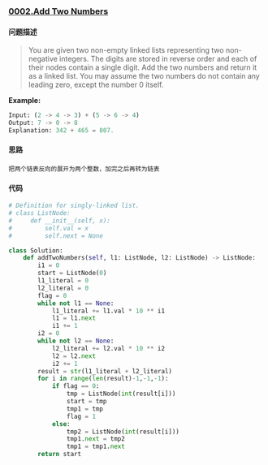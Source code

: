 ### [0002.Add Two Numbers](https://leetcode-cn.com/problems/add-two-numbers/)

#### 问题描述

> You are given two non-empty linked lists representing two non-negative integers. The digits are stored in reverse order and each of their nodes contain a single digit. Add the two numbers and return it as a linked list.
You may assume the two numbers do not contain any leading zero, except the number 0 itself.

**Example:**

```python
Input: (2 -> 4 -> 3) + (5 -> 6 -> 4)
Output: 7 -> 0 -> 8
Explanation: 342 + 465 = 807.
```

#### 思路

    把两个链表反向的展开为两个整数，加完之后再转为链表

#### 代码

```python
# Definition for singly-linked list.
# class ListNode:
#     def __init__(self, x):
#         self.val = x
#         self.next = None

class Solution:
    def addTwoNumbers(self, l1: ListNode, l2: ListNode) -> ListNode:
        i1 = 0
        start = ListNode(0)
        l1_literal = 0
        l2_literal = 0
        flag = 0
        while not l1 == None:
            l1_literal += l1.val * 10 ** i1
            l1 = l1.next
            i1 += 1
        i2 = 0
        while not l2 == None:
            l2_literal += l2.val * 10 ** i2 
            l2 = l2.next
            i2 += 1
        result = str(l1_literal + l2_literal)
        for i in range(len(result)-1,-1,-1):
            if flag == 0:
                tmp = ListNode(int(result[i]))
                start = tmp
                tmp1 = tmp
                flag = 1
            else:
                tmp2 = ListNode(int(result[i]))
                tmp1.next = tmp2
                tmp1 = tmp1.next
        return start
```